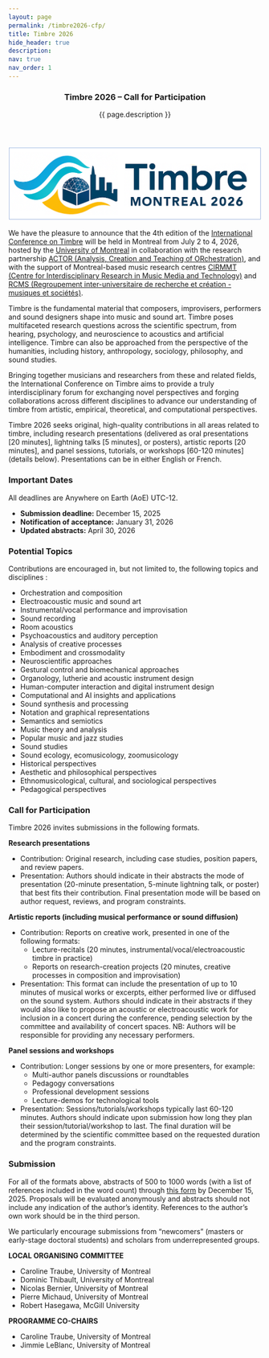 ```yaml
---
layout: page
permalink: /timbre2026-cfp/
title: Timbre 2026
hide_header: true
description: 
nav: true
nav_order: 1
---
```


<header class="post-header"> 
    <h3 class="post-title">Timbre 2026 – Call for Participation</h3>
    <p class="post-description">{{ page.description }}</p>
</header>

<img src="/assets/img/logos/timbre2026-logo.png" width="800">

We have the pleasure to announce that the 4th edition of the [International Conference on Timbre](https://timbreconference.org/) will be held in Montreal from July 2 to 4, 2026, hosted by the [University of Montreal](https://musique.umontreal.ca/accueil/) in collaboration with the research partnership [ACTOR (Analysis, Creation and Teaching of ORchestration)](https://www.actorproject.org/), and with the support of Montreal-based music research centres [CIRMMT (Centre for Interdisciplinary Research in Music Media and Technology)](https://www.cirmmt.org/en/welcome-to-cirmmt) and [RCMS (Regroupement inter-universitaire de recherche et création - musiques et sociétés)](https://regroupement-rcms.org/). 

Timbre is the fundamental material that composers, improvisers, performers and sound designers shape into music and sound art. Timbre poses multifaceted research questions across the scientific spectrum, from hearing, psychology, and neuroscience to acoustics and artificial intelligence. Timbre can also be approached from the perspective of the humanities, including history, anthropology, sociology, philosophy, and sound studies. 

Bringing together musicians and researchers from these and related fields, the International Conference on Timbre aims to provide a truly interdisciplinary forum for exchanging novel perspectives and forging collaborations across different disciplines to advance our understanding of timbre from artistic, empirical, theoretical, and computational perspectives.

Timbre 2026 seeks original, high-quality contributions in all areas related to timbre, including research presentations (delivered as oral presentations [20 minutes], lightning talks [5 minutes], or posters), artistic reports [20 minutes], and panel sessions, tutorials, or workshops [60-120 minutes] (details below). Presentations can be in either English or French.

<h3>Important Dates</h3>

All deadlines are Anywhere on Earth (AoE) UTC-12.

* **Submission deadline:** December 15, 2025
* **Notification of acceptance:** January 31, 2026
* **Updated abstracts:** April 30, 2026

<h3>Potential Topics</h3>

Contributions are encouraged in, but not limited to, the following topics and disciplines :

* Orchestration and composition
* Electroacoustic music and sound art
* Instrumental/vocal performance and improvisation
* Sound recording
* Room acoustics
* Psychoacoustics and auditory perception
* Analysis of creative processes 
* Embodiment and crossmodality
* Neuroscientific approaches
* Gestural control and biomechanical approaches 
* Organology, lutherie and acoustic instrument design
* Human-computer interaction and digital instrument design
* Computational and AI insights and applications
* Sound synthesis and processing
* Notation and graphical representations
* Semantics and semiotics
* Music theory and analysis
* Popular music and jazz studies
* Sound studies
* Sound ecology, ecomusicology, zoomusicology 
* Historical perspectives
* Aesthetic and philosophical perspectives
* Ethnomusicological, cultural, and sociological perspectives
* Pedagogical perspectives

<h3>Call for Participation</h3>

Timbre 2026 invites submissions in the following formats. 

**Research presentations**
* Contribution: Original research, including case studies, position papers, and review papers.
* Presentation: Authors should indicate in their abstracts the mode of presentation (20-minute presentation, 5-minute lightning talk, or poster) that best fits their contribution. Final presentation mode will be based on author request, reviews, and program constraints.

**Artistic reports (including musical performance or sound diffusion)**
* Contribution: Reports on creative work, presented in one of the following formats:
  * Lecture-recitals (20 minutes, instrumental/vocal/electroacoustic timbre in practice)
  * Reports on research-creation projects (20 minutes, creative processes in composition and improvisation)
* Presentation: This format can include the presentation of up to 10 minutes of  musical works or excerpts, either performed live or diffused on the sound system. Authors should indicate in their abstracts if they would also like to propose an acoustic or electroacoustic work for inclusion in a concert during the conference, pending selection by the committee and availability of concert spaces. NB: Authors will be responsible for providing any necessary performers.    

**Panel sessions and workshops**
* Contribution: Longer sessions by one or more presenters, for example:
  * Multi-author panels discussions or roundtables
  * Pedagogy conversations
  * Professional development sessions
  * Lecture-demos for technological tools
* Presentation: Sessions/tutorials/workshops typically last 60-120 minutes. Authors should indicate upon submission how long they plan their session/tutorial/workshop to last. The final duration will be determined by the scientific committee based on the requested duration and the program constraints.

<h3>Submission</h3>

For all of the formats above, abstracts of 500 to 1000 words (with a list of references included in the word count) through [this form](https://forms.office.com/r/QmkRrnRCH2) by December 15, 2025. Proposals will be evaluated anonymously and abstracts should not include any indication of the author’s identity. References to the author’s own work should be in the third person. 

We particularly encourage submissions from “newcomers” (masters or early-stage doctoral students) and scholars from underrepresented groups.

**LOCAL ORGANISING COMMITTEE**
* Caroline Traube, University of Montreal
* Dominic Thibault, University of Montreal
* Nicolas Bernier, University of Montreal
* Pierre Michaud, University of Montreal
* Robert Hasegawa, McGill University

**PROGRAMME CO-CHAIRS**
* Caroline Traube, University of Montreal
* Jimmie LeBlanc, University of Montreal

